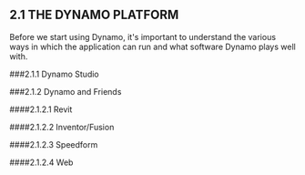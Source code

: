 ## 2.1 THE DYNAMO PLATFORM

Before we start using Dynamo, it's important to understand the various ways in which the application can run and what software Dynamo plays well with.  

###2.1.1	Dynamo Studio

###2.1.2	Dynamo and Friends

####2.1.2.1	Revit

####2.1.2.2	Inventor/Fusion

####2.1.2.3	Speedform

####2.1.2.4 Web
